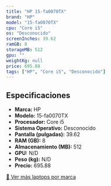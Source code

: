 ```yaml
---
title: "HP 15-fa0070TX"
brand: "HP"
model: "15-fa0070TX"
cpu: "Core i5"
os: "Desconocido"
screenInches: 39.62
ramGB: 8
storageMB: 512
gpu: ""
weightKg: null
price: 695.88
tags: ["HP", "Core i5", "Desconocido"]
---
```

## Especificaciones

- **Marca:** HP
- **Modelo:** 15-fa0070TX
- **Procesador:** Core i5
- **Sistema Operativo:** Desconocido
- **Pantalla (pulgadas):** 39.62
- **RAM (GB):** 8
- **Almacenamiento (MB):** 512
- **GPU:** N/D
- **Peso (kg):** N/D
- **Precio:** 695.88

[:rocket: Ver más laptops por marca](/brand/hp)
